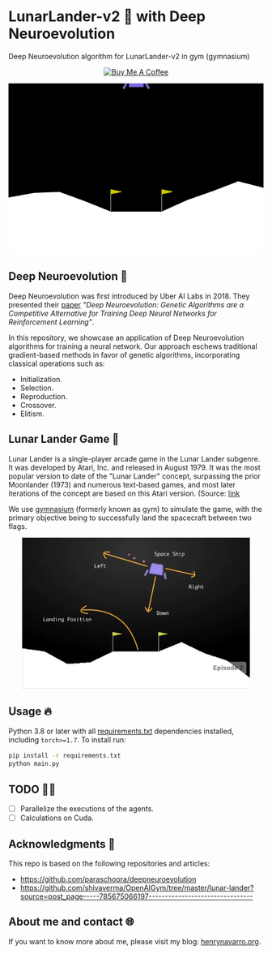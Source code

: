 # LunarLander-v2 🚀 with Deep Neuroevolution 
Deep Neuroevolution algorithm for LunarLander-v2 in gym (gymnasium)

<div align="center">
  <a href="https://www.buymeacoffee.com/hdnh2006" target="_blank">
    <img src="https://www.buymeacoffee.com/assets/img/custom_images/orange_img.png" alt="Buy Me A Coffee">
  </a>
</div>

<p align="center">
  <img src="assets/lunar_lander.gif" />
</p>


## Deep Neuroevolution 🧬
Deep Neuroevolution was first introduced by Uber AI Labs in 2018. They presented their [paper](https://arxiv.org/pdf/1712.06567.pdf) *"Deep Neuroevolution: Genetic Algorithms are a Competitive Alternative for Training Deep Neural Networks for Reinforcement Learning"*.

In this repository, we showcase an application of Deep Neuroevolution algorithms for training a neural network. Our approach eschews traditional gradient-based methods in favor of genetic algorithms, incorporating classical operations such as:
- Initialization.
- Selection.
- Reproduction.
- Crossover.
- Elitism.

## Lunar Lander Game 🚀
Lunar Lander is a single-player arcade game in the Lunar Lander subgenre. It was developed by Atari, Inc. and released in August 1979. It was the most popular version to date of the "Lunar Lander" concept, surpassing the prior Moonlander (1973) and numerous text-based games, and most later iterations of the concept are based on this Atari version. (Source: [link](https://en.wikipedia.org/wiki/Lunar_Lander_(1979_video_game))

We use [gymnasium](https://gymnasium.farama.org/environments/box2d/lunar_lander/) (formerly known as gym) to simulate the game, with the primary objective being to successfully land the spacecraft between two flags.
<div align="center">
  <img width="450" src="assets/goal.jpg">
</div>

## Usage 🔥

Python 3.8 or later with all [requirements.txt](requirements.txt) dependencies installed, including `torch>=1.7`. To install run:

```bash
pip install -r requirements.txt
python main.py
```


## TODO 👨‍💻
- [ ] Parallelize the executions of the agents.
- [ ] Calculations on Cuda.

## Acknowledgments  🙏
This repo is based on the following repositories and articles:
- https://github.com/paraschopra/deepneuroevolution
- https://github.com/shivaverma/OpenAIGym/tree/master/lunar-lander?source=post_page-----785675066197--------------------------------

## About me and contact 🌐
If you want to know more about me, please visit my blog: [henrynavarro.org](https://henrynavarro.org).


